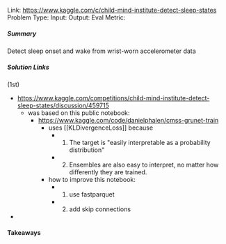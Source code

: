 Link: https://www.kaggle.com/c/child-mind-institute-detect-sleep-states
Problem Type: 
Input: 
Output: 
Eval Metric: 
##### Summary
Detect sleep onset and wake from wrist-worn accelerometer data

##### Solution Links
(1st)
- https://www.kaggle.com/competitions/child-mind-institute-detect-sleep-states/discussion/459715
	- was based on this public notebook:
		- https://www.kaggle.com/code/danielphalen/cmss-grunet-train
			- uses [[KLDivergenceLoss]] because
				- 1) The target is "easily interpretable as a probability distribution"
				- 2) Ensembles are also easy to interpret, no matter how differently they are trained.
			- how to improve this notebook:
				- 1) use fastparquet
				- 2) add skip connections
- 
	

#### Takeaways